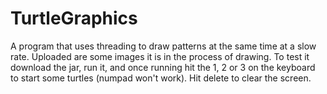 # TurtleGraphics
A program that uses threading to draw patterns at the same time at a slow rate. Uploaded are some images it is in the process of drawing. To test it download the jar, run it, and once running hit the 1, 2 or 3 on the keyboard to start some turtles (numpad won't work). Hit delete to clear the screen.

